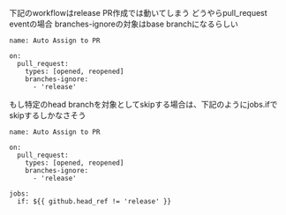下記のworkflowはrelease PR作成では動いてしまう
どうやらpull_request eventの場合 branches-ignoreの対象はbase branchになるらしい

```
name: Auto Assign to PR

on:
  pull_request:
    types: [opened, reopened]
    branches-ignore:
      - 'release'
```

もし特定のhead branchを対象としてskipする場合は、下記のようにjobs.ifでskipするしかなさそう

```
name: Auto Assign to PR

on:
  pull_request:
    types: [opened, reopened]
    branches-ignore:
      - 'release'

jobs:
  if: ${{ github.head_ref != 'release' }}
```
